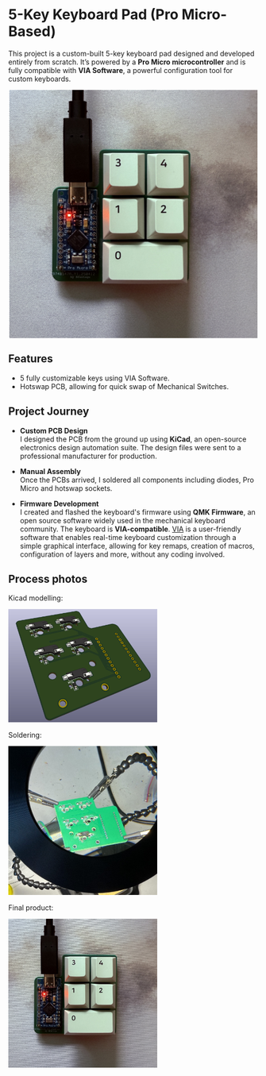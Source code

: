 # 5-Key Keyboard Pad (Pro Micro-Based)


This project is a custom-built 5-key keyboard pad designed and developed entirely from scratch. It’s powered by a **Pro Micro microcontroller** and is fully compatible with **VIA Software**, a powerful configuration tool for custom keyboards.

<img src="images/pad.png" width="500px" style="display: block; margin: auto;">

## Features

- 5 fully customizable keys using VIA Software.
- Hotswap PCB, allowing for quick swap of Mechanical Switches.

## Project Journey

- **Custom PCB Design**  
  I designed the PCB from the ground up using **KiCad**, an open-source electronics design automation suite. The design files were sent to a professional manufacturer for production.

- **Manual Assembly**  
  Once the PCBs arrived, I soldered all components including diodes, Pro Micro and hotswap sockets.

- **Firmware Development**  
  I created and flashed the keyboard's firmware using **QMK Firmware**, an open source software widely used in the mechanical keyboard community. The keyboard is **VIA-compatible**. [VIA](https://usevia.app) is a user-friendly software that enables real-time keyboard customization through a simple graphical interface, allowing for key remaps, creation of macros, configuration of layers and more, without any coding involved.

## Process photos

Kicad modelling:

<img src="images/kicad.png" width="300px">

Soldering:

<img src="images/soldering.png" width="300px">

Final product:

<img src="images/pad.png" width="300px">
